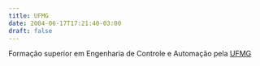 ```yaml
---
title: UFMG
date: 2004-06-17T17:21:40-03:00
draft: false
---
```


Formação superior em Engenharia de Controle e Automação pela [UFMG](https://controle.eng.ufmg.br/)